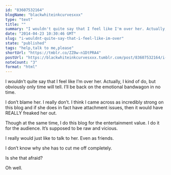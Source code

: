 ```yaml
---
id: "83607532164"
blogName: "blackwhiteinkcurvesxxx"
type: "text"
title: ""
summary: "I wouldn't quite say that I feel like I'm over her. Actually, I kind of do, but obviously only time will tell. I'll be back on..."
date: "2014-04-23 10:30:46 GMT"
slug: "i-wouldnt-quite-say-that-i-feel-like-im-over"
state: "published"
tags: "help,talk to me,please"
shortUrl: "https://tmblr.co/ZZ0w-n1DtPRA4"
postUrl: "https://blackwhiteinkcurvesxxx.tumblr.com/post/83607532164/i-wouldnt-quite-say-that-i-feel-like-im-over"
noteCount: "3"
format: "html"
---
```


I wouldn’t quite say that I feel like I’m over her. Actually, I kind of do, but obviously only time will tell. I’ll be back on the emotional bandwagon in no time.

I don’t blame her. I really don’t. I think I came across as incredibly strong on this blog and if she does in fact have attachment issues, then it would have REALLY freaked her out.

Though at the same time, I do this blog for the entertainment value. I do it for the audience. It’s supposed to be raw and vicious.

I really would just like to talk to her. Even as friends.

I don’t know why she has to cut me off completely.

Is she that afraid?

Oh well.